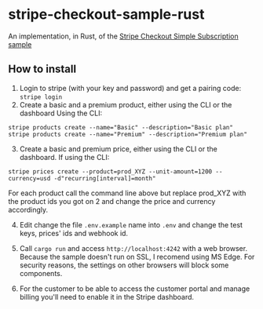 # stripe-checkout-sample-rust
An implementation, in Rust, of the [Stripe Checkout Simple Subscription sample](https://github.com/stripe-samples/checkout-single-subscription)


## How to install

1. Login to stripe (with your key and password) and get a pairing code: `stripe login`
2. Create a basic and a premium product, either using the CLI or the dashboard
  Using the CLI:
```
stripe products create --name="Basic" --description="Basic plan"
stripe products create --name="Premium" --description="Premium plan"
```
3. Create a basic and premium price, either using the CLI or the dashboard. If using the CLI:
```
stripe prices create --product=prod_XYZ --unit-amount=1200 --currency=usd -d"recurring[interval]=month"
```
   For each product call the command line above but replace prod_XYZ with the product ids you got on 2 and change the price and currency accordingly.

4. Edit change the file `.env.example` name into `.env` and change the test keys, prices' ids and webhook id.

5. Call `cargo run` and access `http://localhost:4242` with a web browser. Because the sample doesn't run on SSL, I recomend using MS Edge. For security reasons, the settings on other browsers will block some components.

6. For the customer to be able to access the customer portal and manage billing you'll need to enable it in the Stripe dashboard.